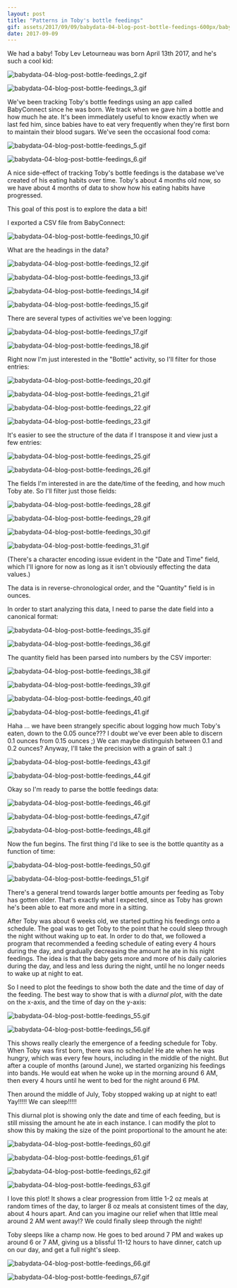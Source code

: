 ```yaml
---
layout: post
title: "Patterns in Toby's bottle feedings"
gif: assets/2017/09/09/babydata-04-blog-post-bottle-feedings-600px/babydata-04-blog-post-bottle-feedings_3.gif
date: 2017-09-09
---
```


We had a baby! Toby Lev Letourneau was born April 13th 2017, and he's such a cool kid:

![babydata-04-blog-post-bottle-feedings_2.gif](../../../assets/2017/09/09/babydata-04-blog-post-bottle-feedings-600px/babydata-04-blog-post-bottle-feedings_2.gif)

![babydata-04-blog-post-bottle-feedings_3.gif](../../../assets/2017/09/09/babydata-04-blog-post-bottle-feedings-600px/babydata-04-blog-post-bottle-feedings_3.gif)

We've been tracking Toby's bottle feedings using an app called BabyConnect since he was born. We track when we gave him a bottle and how much he ate. It's been immediately useful to know exactly when we last fed him, since babies have to eat very frequently when they're first born to maintain their blood sugars. We've seen the occasional food coma:

![babydata-04-blog-post-bottle-feedings_5.gif](../../../assets/2017/09/09/babydata-04-blog-post-bottle-feedings-600px/babydata-04-blog-post-bottle-feedings_5.gif)

![babydata-04-blog-post-bottle-feedings_6.gif](../../../assets/2017/09/09/babydata-04-blog-post-bottle-feedings-600px/babydata-04-blog-post-bottle-feedings_6.gif)

A nice side-effect of tracking Toby's bottle feedings is the database we've created of his eating habits over time. Toby's about 4 months old now, so we have about 4 months of data to show how his eating habits have progressed.

This goal of this post is to explore the data a bit!

I exported a CSV file from BabyConnect:

![babydata-04-blog-post-bottle-feedings_10.gif](../../../assets/2017/09/09/babydata-04-blog-post-bottle-feedings-600px/babydata-04-blog-post-bottle-feedings_10.gif)

What are the headings in the data?

![babydata-04-blog-post-bottle-feedings_12.gif](../../../assets/2017/09/09/babydata-04-blog-post-bottle-feedings-600px/babydata-04-blog-post-bottle-feedings_12.gif)

![babydata-04-blog-post-bottle-feedings_13.gif](../../../assets/2017/09/09/babydata-04-blog-post-bottle-feedings-600px/babydata-04-blog-post-bottle-feedings_13.gif)

![babydata-04-blog-post-bottle-feedings_14.gif](../../../assets/2017/09/09/babydata-04-blog-post-bottle-feedings-600px/babydata-04-blog-post-bottle-feedings_14.gif)

![babydata-04-blog-post-bottle-feedings_15.gif](../../../assets/2017/09/09/babydata-04-blog-post-bottle-feedings-600px/babydata-04-blog-post-bottle-feedings_15.gif)

There are several types of activities we've been logging:

![babydata-04-blog-post-bottle-feedings_17.gif](../../../assets/2017/09/09/babydata-04-blog-post-bottle-feedings-600px/babydata-04-blog-post-bottle-feedings_17.gif)

![babydata-04-blog-post-bottle-feedings_18.gif](../../../assets/2017/09/09/babydata-04-blog-post-bottle-feedings-600px/babydata-04-blog-post-bottle-feedings_18.gif)

Right now I'm just interested in the "Bottle" activity, so I'll filter for those entries:

![babydata-04-blog-post-bottle-feedings_20.gif](../../../assets/2017/09/09/babydata-04-blog-post-bottle-feedings-600px/babydata-04-blog-post-bottle-feedings_20.gif)

![babydata-04-blog-post-bottle-feedings_21.gif](../../../assets/2017/09/09/babydata-04-blog-post-bottle-feedings-600px/babydata-04-blog-post-bottle-feedings_21.gif)

![babydata-04-blog-post-bottle-feedings_22.gif](../../../assets/2017/09/09/babydata-04-blog-post-bottle-feedings-600px/babydata-04-blog-post-bottle-feedings_22.gif)

![babydata-04-blog-post-bottle-feedings_23.gif](../../../assets/2017/09/09/babydata-04-blog-post-bottle-feedings-600px/babydata-04-blog-post-bottle-feedings_23.gif)

It's easier to see the structure of the data if I transpose it and view just a few entries:

![babydata-04-blog-post-bottle-feedings_25.gif](../../../assets/2017/09/09/babydata-04-blog-post-bottle-feedings-600px/babydata-04-blog-post-bottle-feedings_25.gif)

![babydata-04-blog-post-bottle-feedings_26.gif](../../../assets/2017/09/09/babydata-04-blog-post-bottle-feedings-600px/babydata-04-blog-post-bottle-feedings_26.gif)

The fields I'm interested in are the date/time of the feeding, and how much Toby ate. So I'll filter just those fields:

![babydata-04-blog-post-bottle-feedings_28.gif](../../../assets/2017/09/09/babydata-04-blog-post-bottle-feedings-600px/babydata-04-blog-post-bottle-feedings_28.gif)

![babydata-04-blog-post-bottle-feedings_29.gif](../../../assets/2017/09/09/babydata-04-blog-post-bottle-feedings-600px/babydata-04-blog-post-bottle-feedings_29.gif)

![babydata-04-blog-post-bottle-feedings_30.gif](../../../assets/2017/09/09/babydata-04-blog-post-bottle-feedings-600px/babydata-04-blog-post-bottle-feedings_30.gif)

![babydata-04-blog-post-bottle-feedings_31.gif](../../../assets/2017/09/09/babydata-04-blog-post-bottle-feedings-600px/babydata-04-blog-post-bottle-feedings_31.gif)

(There's a character encoding issue evident in the "Date and Time" field, which I'll ignore for now as long as it isn't obviously effecting the data values.)

The data is in reverse-chronological order, and the "Quantity" field is in ounces.

In order to start analyzing this data, I need to parse the date field into a canonical format:

![babydata-04-blog-post-bottle-feedings_35.gif](../../../assets/2017/09/09/babydata-04-blog-post-bottle-feedings-600px/babydata-04-blog-post-bottle-feedings_35.gif)

![babydata-04-blog-post-bottle-feedings_36.gif](../../../assets/2017/09/09/babydata-04-blog-post-bottle-feedings-600px/babydata-04-blog-post-bottle-feedings_36.gif)

The quantity field has been parsed into numbers by the CSV importer:

![babydata-04-blog-post-bottle-feedings_38.gif](../../../assets/2017/09/09/babydata-04-blog-post-bottle-feedings-600px/babydata-04-blog-post-bottle-feedings_38.gif)

![babydata-04-blog-post-bottle-feedings_39.gif](../../../assets/2017/09/09/babydata-04-blog-post-bottle-feedings-600px/babydata-04-blog-post-bottle-feedings_39.gif)

![babydata-04-blog-post-bottle-feedings_40.gif](../../../assets/2017/09/09/babydata-04-blog-post-bottle-feedings-600px/babydata-04-blog-post-bottle-feedings_40.gif)

![babydata-04-blog-post-bottle-feedings_41.gif](../../../assets/2017/09/09/babydata-04-blog-post-bottle-feedings-600px/babydata-04-blog-post-bottle-feedings_41.gif)

Haha ... we have been strangely specific about logging how much Toby's eaten, down to the 0.05 ounce??? I doubt we've ever been able to discern 0.1 ounces from 0.15 ounces ;) We can maybe distinguish between 0.1 and 0.2 ounces? Anyway, I'll take the precision with a grain of salt :)

![babydata-04-blog-post-bottle-feedings_43.gif](../../../assets/2017/09/09/babydata-04-blog-post-bottle-feedings-600px/babydata-04-blog-post-bottle-feedings_43.gif)

![babydata-04-blog-post-bottle-feedings_44.gif](../../../assets/2017/09/09/babydata-04-blog-post-bottle-feedings-600px/babydata-04-blog-post-bottle-feedings_44.gif)

Okay so I'm ready to parse the bottle feedings data:

![babydata-04-blog-post-bottle-feedings_46.gif](../../../assets/2017/09/09/babydata-04-blog-post-bottle-feedings-600px/babydata-04-blog-post-bottle-feedings_46.gif)

![babydata-04-blog-post-bottle-feedings_47.gif](../../../assets/2017/09/09/babydata-04-blog-post-bottle-feedings-600px/babydata-04-blog-post-bottle-feedings_47.gif)

![babydata-04-blog-post-bottle-feedings_48.gif](../../../assets/2017/09/09/babydata-04-blog-post-bottle-feedings-600px/babydata-04-blog-post-bottle-feedings_48.gif)

Now the fun begins. The first thing I'd like to see is the bottle quantity as a function of time:

![babydata-04-blog-post-bottle-feedings_50.gif](../../../assets/2017/09/09/babydata-04-blog-post-bottle-feedings-600px/babydata-04-blog-post-bottle-feedings_50.gif)

![babydata-04-blog-post-bottle-feedings_51.gif](../../../assets/2017/09/09/babydata-04-blog-post-bottle-feedings-600px/babydata-04-blog-post-bottle-feedings_51.gif)

There's a general trend towards larger bottle amounts per feeding as Toby has gotten older. That's exactly what I expected, since as Toby has grown he's been able to eat more and more in a sitting.

After Toby was about 6 weeks old, we started putting his feedings onto a schedule. The goal was to get Toby to the point that he could sleep through the night without waking up to eat. In order to do that, we followed a program that recommended a feeding schedule of eating every 4 hours during the day, and gradually decreasing the amount he ate in his night feedings. The idea is that the baby gets more and more of his daily calories during the day, and less and less during the night, until he no longer needs to wake up at night to eat.

So I need to plot the feedings to show both the date and the time of day of the feeding. The best way to show that is with a _diurnal plot_, with the date on the x-axis, and the time of day on the y-axis:

![babydata-04-blog-post-bottle-feedings_55.gif](../../../assets/2017/09/09/babydata-04-blog-post-bottle-feedings-600px/babydata-04-blog-post-bottle-feedings_55.gif)

![babydata-04-blog-post-bottle-feedings_56.gif](../../../assets/2017/09/09/babydata-04-blog-post-bottle-feedings-600px/babydata-04-blog-post-bottle-feedings_56.gif)

This shows really clearly the emergence of a feeding schedule for Toby. When Toby was first born, there was no schedule! He ate when he was hungry, which was every few hours, including in the middle of the night. But after a couple of months (around June), we started organizing his feedings into bands. He would eat when he woke up in the morning around 6 AM, then every 4 hours until he went to bed for the night around 6 PM.

Then around the middle of July, Toby stopped waking up at night to eat! Yay!!!!! We can sleep!!!!!

This diurnal plot is showing only the date and time of each feeding, but is still missing the amount he ate in each instance. I can modify the plot to show this by making the size of the point proportional to the amount he ate:

![babydata-04-blog-post-bottle-feedings_60.gif](../../../assets/2017/09/09/babydata-04-blog-post-bottle-feedings-600px/babydata-04-blog-post-bottle-feedings_60.gif)

![babydata-04-blog-post-bottle-feedings_61.gif](../../../assets/2017/09/09/babydata-04-blog-post-bottle-feedings-600px/babydata-04-blog-post-bottle-feedings_61.gif)

![babydata-04-blog-post-bottle-feedings_62.gif](../../../assets/2017/09/09/babydata-04-blog-post-bottle-feedings-600px/babydata-04-blog-post-bottle-feedings_62.gif)

![babydata-04-blog-post-bottle-feedings_63.gif](../../../assets/2017/09/09/babydata-04-blog-post-bottle-feedings-600px/babydata-04-blog-post-bottle-feedings_63.gif)

I love this plot! It shows a clear progression from little 1-2 oz meals at random times of the day, to larger 8 oz meals at consistent times of the day, about 4 hours apart. And can you imagine our relief when that little meal around 2 AM went away!? We could finally sleep through the night!

Toby sleeps like a champ now. He goes to bed around 7 PM and wakes up around 6 or 7 AM, giving us a blissful 11-12 hours to have dinner, catch up on our day, and get a full night's sleep.

![babydata-04-blog-post-bottle-feedings_66.gif](../../../assets/2017/09/09/babydata-04-blog-post-bottle-feedings-600px/babydata-04-blog-post-bottle-feedings_66.gif)

![babydata-04-blog-post-bottle-feedings_67.gif](../../../assets/2017/09/09/babydata-04-blog-post-bottle-feedings-600px/babydata-04-blog-post-bottle-feedings_67.gif)

